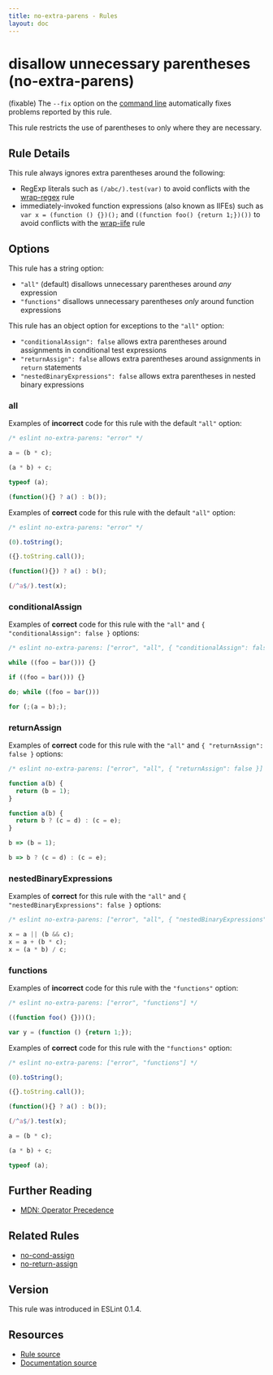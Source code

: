 ```yaml
---
title: no-extra-parens - Rules
layout: doc
---
```

<!-- Note: No pull requests accepted for this file. See README.md in the root directory for details. -->

# disallow unnecessary parentheses (no-extra-parens)

(fixable) The `--fix` option on the [command line](../user-guide/command-line-interface#fix) automatically fixes problems reported by this rule.

This rule restricts the use of parentheses to only where they are necessary.

## Rule Details

This rule always ignores extra parentheses around the following:

* RegExp literals such as `(/abc/).test(var)` to avoid conflicts with the [wrap-regex](wrap-regex) rule
* immediately-invoked function expressions (also known as IIFEs) such as `var x = (function () {})();` and `((function foo() {return 1;})())` to avoid conflicts with the [wrap-iife](wrap-iife) rule

## Options

This rule has a string option:

* `"all"` (default) disallows unnecessary parentheses around *any* expression
* `"functions"` disallows unnecessary parentheses *only* around function expressions

This rule has an object option for exceptions to the `"all"` option:

* `"conditionalAssign": false` allows extra parentheses around assignments in conditional test expressions
* `"returnAssign": false` allows extra parentheses around assignments in `return` statements
* `"nestedBinaryExpressions": false` allows extra parentheses in nested binary expressions

### all

Examples of **incorrect** code for this rule with the default `"all"` option:

```js
/* eslint no-extra-parens: "error" */

a = (b * c);

(a * b) + c;

typeof (a);

(function(){} ? a() : b());
```

Examples of **correct** code for this rule with the default `"all"` option:

```js
/* eslint no-extra-parens: "error" */

(0).toString();

({}.toString.call());

(function(){}) ? a() : b();

(/^a$/).test(x);
```

### conditionalAssign

Examples of **correct** code for this rule with the `"all"` and `{ "conditionalAssign": false }` options:

```js
/* eslint no-extra-parens: ["error", "all", { "conditionalAssign": false }] */

while ((foo = bar())) {}

if ((foo = bar())) {}

do; while ((foo = bar()))

for (;(a = b););
```

### returnAssign

Examples of **correct** code for this rule with the `"all"` and `{ "returnAssign": false }` options:

```js
/* eslint no-extra-parens: ["error", "all", { "returnAssign": false }] */

function a(b) {
  return (b = 1);
}

function a(b) {
  return b ? (c = d) : (c = e);
}

b => (b = 1);

b => b ? (c = d) : (c = e);
```

### nestedBinaryExpressions

Examples of **correct** for this rule with the `"all"` and `{ "nestedBinaryExpressions": false }` options:

```js
/* eslint no-extra-parens: ["error", "all", { "nestedBinaryExpressions": false }] */

x = a || (b && c);
x = a + (b * c);
x = (a * b) / c;
```

### functions

Examples of **incorrect** code for this rule with the `"functions"` option:

```js
/* eslint no-extra-parens: ["error", "functions"] */

((function foo() {}))();

var y = (function () {return 1;});
```

Examples of **correct** code for this rule with the `"functions"` option:

```js
/* eslint no-extra-parens: ["error", "functions"] */

(0).toString();

({}.toString.call());

(function(){} ? a() : b());

(/^a$/).test(x);

a = (b * c);

(a * b) + c;

typeof (a);
```

## Further Reading

* [MDN: Operator Precedence](https://developer.mozilla.org/en-US/docs/Web/JavaScript/Reference/Operators/Operator_Precedence)

## Related Rules

* [no-cond-assign](no-cond-assign)
* [no-return-assign](no-return-assign)

## Version

This rule was introduced in ESLint 0.1.4.

## Resources

* [Rule source](https://github.com/eslint/eslint/tree/master/lib/rules/no-extra-parens.js)
* [Documentation source](https://github.com/eslint/eslint/tree/master/docs/rules/no-extra-parens.md)
